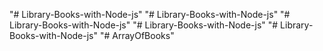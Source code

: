 "# Library-Books-with-Node-js" 
"# Library-Books-with-Node-js" 
"# Library-Books-with-Node-js" 
"# Library-Books-with-Node-js" 
"# Library-Books-with-Node-js" 
"# ArrayOfBooks" 
